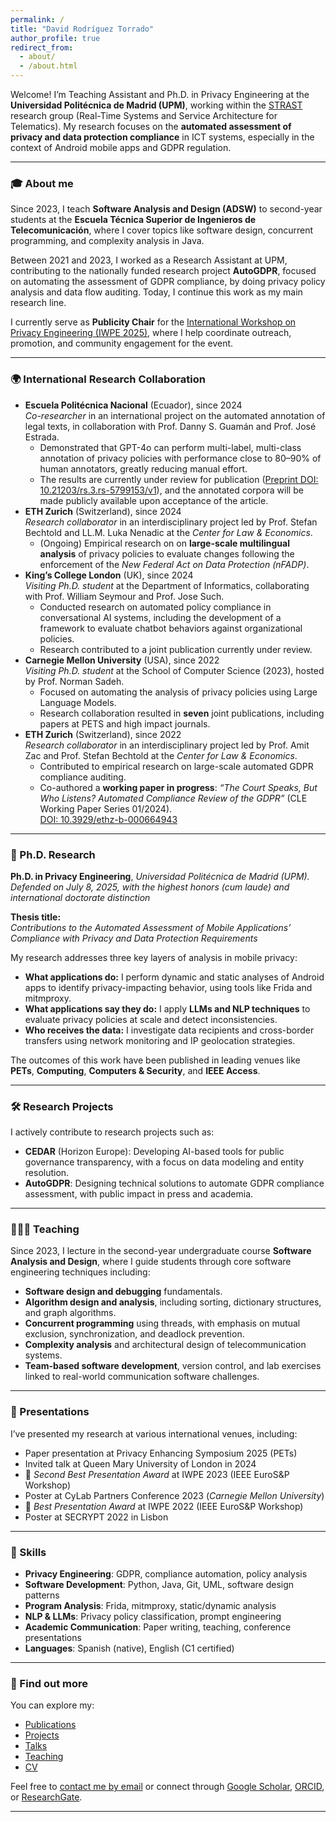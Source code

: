 ```yaml
---
permalink: /
title: "David Rodríguez Torrado"
author_profile: true
redirect_from: 
  - about/
  - /about.html
---
```


Welcome! I’m Teaching Assistant and Ph.D. in Privacy Engineering at the **Universidad Politécnica de Madrid (UPM)**, working within the [STRAST](https://www.upm.es/recursosidi/map/sistemas-de-tiempo-real-y-arquitectura-de-servicios-telematicos/) research group (Real-Time Systems and Service Architecture for Telematics). My research focuses on the **automated assessment of privacy and data protection compliance** in ICT systems, especially in the context of Android mobile apps and GDPR regulation.

---

### 🎓 About me

Since 2023, I teach **Software Analysis and Design (ADSW)** to second-year students at the **Escuela Técnica Superior de Ingenieros de Telecomunicación**, where I cover topics like software design, concurrent programming, and complexity analysis in Java.

Between 2021 and 2023, I worked as a Research Assistant at UPM, contributing to the nationally funded research project **AutoGDPR**, focused on automating the assessment of GDPR compliance, by doing privacy policy analysis and data flow auditing. Today, I continue this work as my main research line.

I currently serve as **Publicity Chair** for the [International Workshop on Privacy Engineering (IWPE 2025)](https://iwpe.info/), where I help coordinate outreach, promotion, and community engagement for the event.

---

### 🌍 International Research Collaboration
- **Escuela Politécnica Nacional** (Ecuador), since 2024  
  *Co-researcher* in an international project on the automated annotation of legal texts, in collaboration with Prof. Danny S. Guamán and Prof. José Estrada.   
  - Demonstrated that GPT-4o can perform multi-label, multi-class annotation of privacy policies with performance close to 80–90% of human annotators, greatly reducing manual effort.  
  - The results are currently under review for publication ([Preprint DOI: 10.21203/rs.3.rs-5799153/v1](https://doi.org/10.21203/rs.3.rs-5799153/v1)), and the annotated corpora will be made publicly available upon acceptance of the article.
- **ETH Zurich** (Switzerland), since 2024  
  *Research collaborator* in an interdisciplinary project led by Prof. Stefan Bechtold and LL.M. Luka Nenadic at the *Center for Law & Economics*.  
  - (Ongoing) Empirical research on on **large-scale multilingual analysis** of privacy policies to evaluate changes following the enforcement of the *New Federal Act on Data Protection (nFADP)*.  
- **King’s College London** (UK), since 2024  
    *Visiting Ph.D. student* at the Department of Informatics, collaborating with Prof. William Seymour and Prof. Jose Such.  
  - Conducted research on automated policy compliance in conversational AI systems, including the development of a framework to evaluate chatbot behaviors against organizational policies.  
  - Research contributed to a joint publication currently under review.
- **Carnegie Mellon University** (USA), since 2022  
  *Visiting Ph.D. student* at the School of Computer Science (2023), hosted by Prof. Norman Sadeh.  
  - Focused on automating the analysis of privacy policies using Large Language Models.  
  - Research collaboration resulted in **seven** joint publications, including papers at PETS and high impact journals.
- **ETH Zurich** (Switzerland), since 2022  
  *Research collaborator* in an interdisciplinary project led by Prof. Amit Zac and Prof. Stefan Bechtold at the *Center for Law & Economics*.  
  - Contributed to empirical research on large-scale automated GDPR compliance auditing.  
  - Co-authored a **working paper in progress**: *“The Court Speaks, But Who Listens? Automated Compliance Review of the GDPR”* (CLE Working Paper Series 01/2024).  
    [DOI: 10.3929/ethz-b-000664943](https://doi.org/10.3929/ethz-b-000664943)

---

### 🧪 Ph.D. Research

**Ph.D. in Privacy Engineering**, *Universidad Politécnica de Madrid (UPM).*  
*Defended on July 8, 2025, with the highest honors (cum laude) and international doctorate distinction*  

**Thesis title:**  
*Contributions to the Automated Assessment of Mobile Applications’ Compliance with Privacy and Data Protection Requirements*

My research addresses three key layers of analysis in mobile privacy:

- **What applications do:** I perform dynamic and static analyses of Android apps to identify privacy-impacting behavior, using tools like Frida and mitmproxy.
- **What applications say they do:** I apply **LLMs and NLP techniques** to evaluate privacy policies at scale and detect inconsistencies.
- **Who receives the data:** I investigate data recipients and cross-border transfers using network monitoring and IP geolocation strategies.

The outcomes of this work have been published in leading venues like **PETs**, **Computing**, **Computers & Security**, and **IEEE Access**.

---

### 🛠️ Research Projects

I actively contribute to research projects such as:

- **CEDAR** (Horizon Europe): Developing AI-based tools for public governance transparency, with a focus on data modeling and entity resolution.
- **AutoGDPR**: Designing technical solutions to automate GDPR compliance assessment, with public impact in press and academia.

---

### 👨🏻‍🏫 Teaching

Since 2023, I lecture in the second-year undergraduate course **Software Analysis and Design**, where I guide students through core software engineering techniques including:

- **Software design and debugging** fundamentals.
- **Algorithm design and analysis**, including sorting, dictionary structures, and graph algorithms.
- **Concurrent programming** using threads, with emphasis on mutual exclusion, synchronization, and deadlock prevention.
- **Complexity analysis** and architectural design of telecommunication systems.
- **Team-based software development**, version control, and lab exercises linked to real-world communication software challenges.
  
---

### 🎤 Presentations

I’ve presented my research at various international venues, including:

- Paper presentation at Privacy Enhancing Symposium 2025 (PETs)  
- Invited talk at Queen Mary University of London in 2024
- 🥈 *Second Best Presentation Award* at IWPE 2023 (IEEE EuroS&P Workshop)
- Poster at CyLab Partners Conference 2023 (*Carnegie Mellon University*) 
- 🥇 *Best Presentation Award* at IWPE 2022 (IEEE EuroS&P Workshop)
- Poster at SECRYPT 2022 in Lisbon

---

### 🧠 Skills

- **Privacy Engineering**: GDPR, compliance automation, policy analysis  
- **Software Development**: Python, Java, Git, UML, software design patterns  
- **Program Analysis**: Frida, mitmproxy, static/dynamic analysis  
- **NLP & LLMs**: Privacy policy classification, prompt engineering  
- **Academic Communication**: Paper writing, teaching, conference presentations  
- **Languages**: Spanish (native), English (C1 certified)

---

### 📄 Find out more

You can explore my:

- [Publications](/publications)
- [Projects](/projects)
- [Talks](/talks)
- [Teaching](/teaching)
- [CV](/cv)

Feel free to [contact me by email](mailto:david.rtorrado@upm.es) or connect through [Google Scholar](https://scholar.google.com.au/citations?user=bn1jm8QAAAAJ), [ORCID](https://orcid.org/0000-0002-0911-4608), or [ResearchGate](https://www.researchgate.net/profile/David-Rodriguez-Torrado).

---
